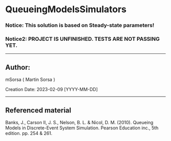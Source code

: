 # QueueingModelsSimulators
### Notice: This solution is based on Steady-state parameters!

### Notice2: PROJECT IS UNFINISHED. TESTS ARE NOT PASSING YET.
<hr>

## Author:
mSorsa ( Martin Sorsa )

Creation Date: 2023-02-09 [YYYY-MM-DD]
<hr>

## Referenced material

Banks, J., Carson II, J. S., Nelson, B. L. & Nicol, D. M. (2010). Queueing Models in Discrete-Event System Simulation. Pearson Education inc., 5th edition. pp. 254 & 261.
